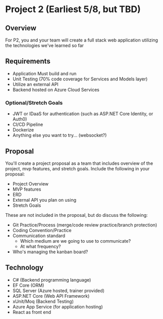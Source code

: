 # Project 2 (Earliest 5/8, but TBD)

## Overview
For P2, you and your team will create a full stack web application utilizing the technologies we've learned so far

## Requirements
- Application Must build and run
- Unit Testing (70% code coverage for Services and Models layer)
- Utilize an external API
- Backend hosted on Azure Cloud Services

### Optional/Stretch Goals
- JWT or IDaaS for authentication (such as ASP.NET Core Identity, or Auth0)
- CI/CD Pipeline 
- Dockerize 
- Anything else you want to try... (websocket?)

## Proposal
You'll create a project proposal as a team that includes overview of the project, mvp features, and stretch goals. Include the following in your proposal:
- Project Overview
- MVP features
- ERD
- External API you plan on using
- Stretch Goals

These are not included in the proposal, but do discuss the following:
- Git Practice/Process (merge/code review practice/branch protection)
- Coding Convention/Practice
- Communication standard
	- Which medium are we going to use to communicate?
	- At what frequency?
- Who's managing the kanban board?

## Technology
- C# (Backend programming language)
- EF Core (ORM)
- SQL Server (Azure hosted, trainer provided)
- ASP.NET Core (Web API Framework)
- xUnit/Moq (Backend Testing)
- Azure App Service (for application hosting)
- React as front end